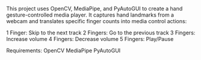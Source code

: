 This project uses OpenCV, MediaPipe, and PyAutoGUI to create a hand gesture-controlled media player. It captures hand landmarks from a webcam and translates specific finger counts into media control actions:

1 Finger: Skip to the next track                                                                                                                                      2 Fingers: Go to the previous track                                                                                                                                   3 Fingers: Increase volume                                                                                                                                            4 Fingers: Decrease volume                                                                                                                                            5 Fingers: Play/Pause

Requirements:                                                                                                                                                    OpenCV                                                                                                                                                        MediaPipe                                                                                                                                                      PyAutoGUI
